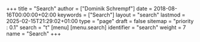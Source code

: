 +++
title = "Search"
author = ["Dominik Schrempf"]
date = 2018-08-16T00:00:00+02:00
keywords = ["Search"]
layout = "search"
lastmod = 2025-02-15T21:29:02+01:00
type = "page"
draft = false
sitemap = "priority : 0.1"
search = "t"
[menu]
  [menu.search]
    identifier = "search"
    weight = 7
    name = "Search"
+++
